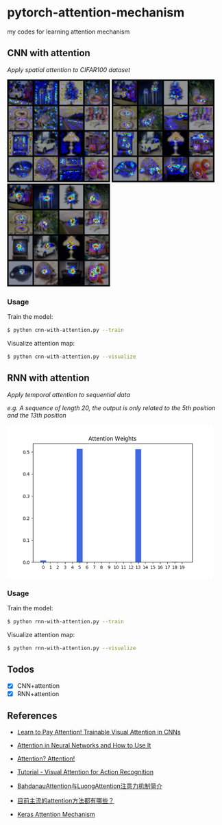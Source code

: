 # pytorch-attention-mechanism
my codes for learning attention mechanism

## CNN with attention

*Apply spatial attention to CIFAR100 dataset*

<img src='figures/attn1.png' width=240> <img src="figures/attn2.png" width=240> <img src='figures/attn3.png' width=240>

### Usage

Train the model:

```bash
$ python cnn-with-attention.py --train
```

Visualize attention map:

```bash
$ python cnn-with-attention.py --visualize
```

## RNN with attention

*Apply temporal attention to sequential data*

*e.g. A sequence of length 20, the output is only related to the 5th position and the 13th position*

<img align='center' src='figures/rnn-with-attention.png' width=480>

### Usage

Train the model:

```bash
$ python rnn-with-attention.py --train
```

Visualize attention map:

```bash
$ python rnn-with-attention.py --visualize
```

## Todos

- [x] CNN+attention
- [x] RNN+attention

## References

- [Learn to Pay Attention! Trainable Visual Attention in CNNs](https://towardsdatascience.com/learn-to-pay-attention-trainable-visual-attention-in-cnns-87e2869f89f1)
- [Attention in Neural Networks and How to Use It](http://akosiorek.github.io/ml/2017/10/14/visual-attention.html)
- [Attention? Attention!](https://lilianweng.github.io/lil-log/2018/06/24/attention-attention.html)
- [Tutorial - Visual Attention for Action Recognition](https://dtransposed.github.io/blog/Action-Recognition-Attention.html)
- [BahdanauAttention与LuongAttention注意力机制简介](https://blog.csdn.net/u010960155/article/details/82853632)
- [目前主流的attention方法都有哪些？](https://www.zhihu.com/question/68482809)

- [Keras Attention Mechanism](https://github.com/philipperemy/keras-attention-mechanism)